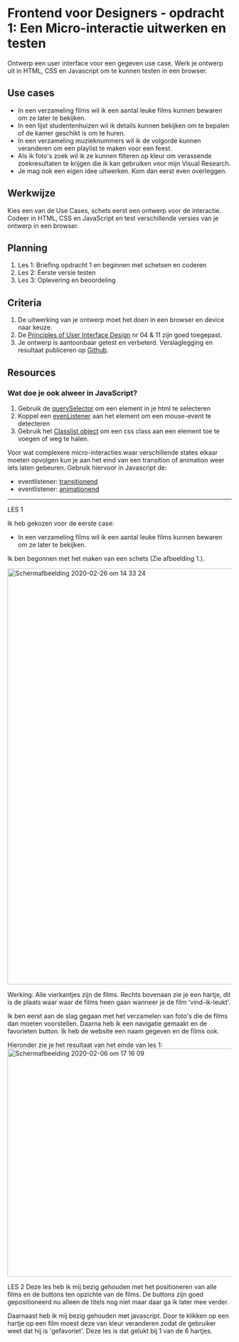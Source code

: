 # Frontend voor Designers - opdracht 1: Een Micro-interactie uitwerken en testen

Ontwerp een user interface voor een gegeven use case. Werk je ontwerp uit in HTML, CSS en Javascript om te kunnen testen in een browser.

## Use cases
- In een verzameling films wil ik een aantal leuke films kunnen bewaren om ze later te bekijken.
- In een lijst studentenhuizen wil ik details kunnen bekijken om te bepalen of de kamer geschikt is om te huren.
- In een verzameling muzieknummers wil ik de volgorde kunnen veranderen om een playlist te maken voor een feest.
- Als ik foto's zoek wil ik ze kunnen filteren op kleur om verassende zoekresultaten te krijgen die ik kan gebruiken voor mijn Visual Research.
- Je mag ook een eigen idee uitwerken. Kom dan eerst even overleggen.

## Werkwijze
Kies een van de Use Cases, schets eerst een ontwerp voor de interactie. Codeer in HTML, CSS en JavaScript en test verschillende versies van je ontwerp in een browser.

## Planning
1. Les 1: Briefing opdracht 1 en beginnen met schetsen en coderen
2. Les 2: Eerste versie testen
2. Les 3: Oplevering en beoordeling


## Criteria
1. De uitwerking van je ontwerp moet het doen in een browser en device naar keuze.
2. De [Principles of User Interface Design](http://bokardo.com/principles-of-user-interface-design/) nr 04 & 11 zijn goed toegepast.
3. Je ontwerp is aantoonbaar getest en verbeterd. Verslaglegging en resultaat publiceren op [Github](https://github.com).

## Resources

### Wat doe je ook alweer in JavaScript?
1. Gebruik de [querySelector](https://developer.mozilla.org/en-US/docs/Web/API/Document/querySelector) om een element in je html te selecteren
2. Koppel een [evenListener](https://developer.mozilla.org/en-US/docs/Web/API/Element/click_event) aan het element om een mouse-event te detecteren
3. Gebruik het [Classlist object](https://developer.mozilla.org/en-US/docs/Web/API/Element/classList) om een css class aan een element toe te voegen of weg te halen.

Voor wat complexere micro-interacties waar verschillende states elkaar moeten opvolgen kun je aan het eind van een transition of animation weer iets laten gebeuren. Gebruik hiervoor in Javascript de:

- eventlistener: [transitionend](https://developer.mozilla.org/en-US/docs/Web/API/HTMLElement/transitionend_event)
- eventlistener: [animationend](https://developer.mozilla.org/en-US/docs/Web/API/HTMLElement/animationend_event)

-----------------------------------------

LES 1

Ik heb gekozen voor de eerste case:
- In een verzameling films wil ik een aantal leuke films kunnen bewaren om ze later te bekijken.

Ik ben begonnen met het maken van een schets (Zie afbeelding 1.). 

<img width="934" alt="Schermafbeelding 2020-02-26 om 14 33 24" src="https://user-images.githubusercontent.com/59088506/75349417-0a11ac80-58a5-11ea-9978-a3bb5923eb81.png">

Werking:
Alle vierkantjes zijn de films. Rechts bovenaan zie je een hartje, dit is de plaats waar waar de films heen gaan wanneer je de film 'vind-ik-leukt'.

Ik ben eerst aan de slag gegaan met het verzamelen van foto's die de films dan moeten voorstellen. Daarna heb ik een navigatie gemaakt en de favorieten button. Ik heb de website een naam gegeven en de films ook. 

Hieronder zie je het resultaat van het einde van les 1:
<img width="512" alt="Schermafbeelding 2020-02-06 om 17 16 09" src="https://user-images.githubusercontent.com/59088506/75349982-fadf2e80-58a5-11ea-900c-0c2c7c95a4c5.png">



LES 2
Deze les heb ik mij bezig gehouden met het positioneren van alle films en de buttons ten opzichte van de films. De buttons zijn goed gepositioneerd nu alleen de titels nog niet maar daar ga ik later mee verder.

Daarnaast heb ik mij bezig gehouden met javascript. Door te klikken op een hartje op een film moest deze van kleur veranderen zodat de gebruiker weet dat hij is 'gefavoriet'. Deze les is dat gelukt bij 1 van de 6 hartjes.
